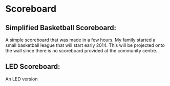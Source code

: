 Scoreboard
==========



Simplified Basketball Scoreboard:
-----
A simple scoreboard that was made in a few hours. My family started a small basketball league that will start early 2014. This will be projected onto the wall since there is no scoreboard provided at the community centre.


LED Scoreboard:
-----
An LED version
